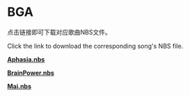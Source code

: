 # BGA
点击链接即可下载对应歌曲NBS文件。

Click the link to download the corresponding song's NBS file.

<a href="../forked_lib/NyaaNBS/nbs.handcrafted/BGA/Aphasia.nbs" download>**Aphasia.nbs**</a>

<a href="../forked_lib/NyaaNBS/nbs.handcrafted/BGA/BrainPower.nbs" download>**BrainPower.nbs**</a>

<a href="../forked_lib/NyaaNBS/nbs.handcrafted/BGA/Mai.nbs" download>**Mai.nbs**</a>
